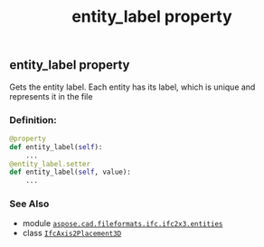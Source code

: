 ﻿---
title: entity_label property
second_title: Aspose.CAD for Python via .NET API References
description: 
type: docs
weight: 50
url: /python-net/aspose.cad.fileformats.ifc.ifc2x3.entities/ifcaxis2placement3d/entity_label/
is_root: false
---

## entity_label property


Gets the entity label.
Each entity has its label, which is unique and represents it in the file
### Definition:
```python
@property
def entity_label(self):
    ...
@entity_label.setter
def entity_label(self, value):
    ...
```

### See Also
* module [`aspose.cad.fileformats.ifc.ifc2x3.entities`](../../)
* class [`IfcAxis2Placement3D`](/cad/python-net/aspose.cad.fileformats.ifc.ifc2x3.entities/ifcaxis2placement3d)
